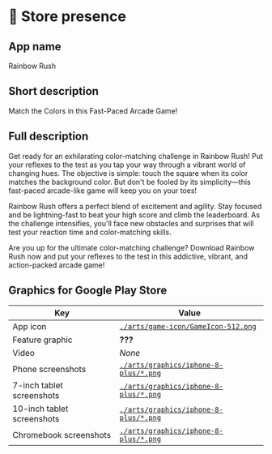 # 📱 Store presence

## App name
Rainbow Rush

## Short description
Match the Colors in this Fast-Paced Arcade Game!

## Full description
Get ready for an exhilarating color-matching challenge in Rainbow Rush! Put your reflexes to the test as you tap your way through a vibrant world of changing hues. The objective is simple: touch the square when its color matches the background color. But don't be fooled by its simplicity—this fast-paced arcade-like game will keep you on your toes!

Rainbow Rush offers a perfect blend of excitement and agility. Stay focused and be lightning-fast to beat your high score and climb the leaderboard. As the challenge intensifies, you'll face new obstacles and surprises that will test your reaction time and color-matching skills.

Are you up for the ultimate color-matching challenge? Download Rainbow Rush now and put your reflexes to the test in this addictive, vibrant, and action-packed arcade game!

## Graphics for Google Play Store

| Key | Value |
| --- | --- |
| App icon | [`./arts/game-icon/GameIcon-512.png`](./arts/game-icon/GameIcon-512.png) |
| Feature graphic | **???** |
| Video | *None* |
| Phone screenshots | [`./arts/graphics/iphone-8-plus/*.png`](./arts/graphics/iphone-8-plus/) |
| 7-inch tablet screenshots | [`./arts/graphics/iphone-8-plus/*.png`](./arts/graphics/iphone-8-plus/) |
| 10-inch tablet screenshots | [`./arts/graphics/iphone-8-plus/*.png`](./arts/graphics/iphone-8-plus/) |
| Chromebook screenshots | [`./arts/graphics/iphone-8-plus/*.png`](./arts/graphics/iphone-8-plus/) |